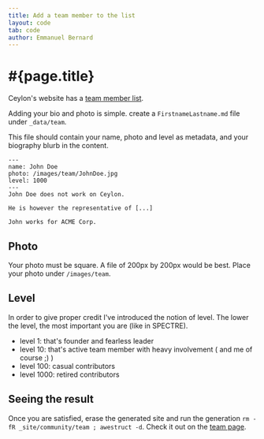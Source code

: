 ```yaml
---
title: Add a team member to the list
layout: code
tab: code
author: Emmanuel Bernard
---
```

# #{page.title}

Ceylon's website has a [team member list](/community/team).

Adding your bio and photo is simple. create a `FirstnameLastname.md` file under `_data/team`.

This file should contain your name, photo and level as metadata, and your biography blurb in the content.

<!-- lang: none -->
    ---
    name: John Doe
    photo: /images/team/JohnDoe.jpg
    level: 1000   
    ---
    John Doe does not work on Ceylon.

    He is however the representative of [...]

    John works for ACME Corp.
    
## Photo

Your photo must be square. A file of 200px by 200px would be best. Place your photo under `/images/team`.

## Level

In order to give proper credit I've introduced the notion of level. The lower the level, the most important you are (like in SPECTRE).

- level 1: that's founder and fearless leader
- level 10: that's active team member with heavy involvement ( and me of course ;) )
- level 100: casual contributors
- level 1000: retired contributors

## Seeing the result

Once you are satisfied, erase the generated site and run the generation `rm -fR _site/community/team ; awestruct -d`. 
Check it out on the [team page](/community/team).